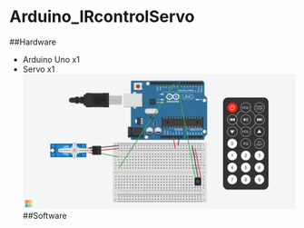 # Arduino_IRcontrolServo  
##Hardware  
- Arduino Uno x1
- Servo x1
![wire](https://github.com/XG1666/Arduino_IRcontrolServo/blob/main/Material/IRcontrolServo.png)
##Software
